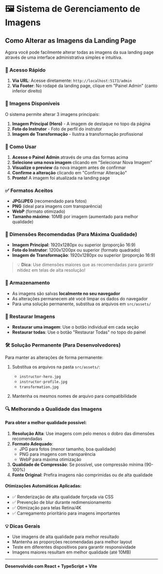 # 🖼️ Sistema de Gerenciamento de Imagens

## Como Alterar as Imagens da Landing Page

Agora você pode facilmente alterar todas as imagens da sua landing page através de uma interface administrativa simples e intuitiva.

### 🚀 Acesso Rápido

1. **Via URL**: Acesse diretamente: `http://localhost:5173/admin`
2. **Via Footer**: No rodapé da landing page, clique em "Painel Admin" (canto inferior direito)

### 📸 Imagens Disponíveis

O sistema permite alterar 3 imagens principais:

1. **Imagem Principal (Hero)** - A imagem de destaque no topo da página
2. **Foto do Instrutor** - Foto de perfil do instrutor
3. **Imagem de Transformação** - Ilustra a transformação profissional

### 🔧 Como Usar

1. **Acesse o Painel Admin** através de uma das formas acima
2. **Selecione uma nova imagem** clicando em "Selecionar Nova Imagem"
3. **Visualize o preview** da nova imagem antes de confirmar
4. **Confirme a alteração** clicando em "Confirmar Alteração"
5. **Pronto!** A imagem foi atualizada na landing page

### ✅ Formatos Aceitos

- **JPG/JPEG** (recomendado para fotos)
- **PNG** (ideal para imagens com transparência)
- **WebP** (formato otimizado)
- **Tamanho máximo**: 10MB por imagem (aumentado para melhor qualidade)

### 📐 Dimensões Recomendadas (Para Máxima Qualidade)

- **Imagem Principal**: 1920x1280px ou superior (proporção 16:9)
- **Foto do Instrutor**: 1200x1200px ou superior (formato quadrado)
- **Imagem de Transformação**: 1920x1280px ou superior (proporção 16:9)

> 💡 **Dica**: Use dimensões maiores que as recomendadas para garantir nitidez em telas de alta resolução!

### 💾 Armazenamento

- As imagens são salvas **localmente no seu navegador**
- As alterações permanecem até você limpar os dados do navegador
- Para uma solução permanente, substitua os arquivos em `src/assets/`

### 🔄 Restaurar Imagens

- **Restaurar uma imagem**: Use o botão individual em cada seção
- **Restaurar todas**: Use o botão "Restaurar Todas" no topo do painel

### 🛠️ Solução Permanente (Para Desenvolvedores)

Para manter as alterações de forma permanente:

1. Substitua os arquivos na pasta `src/assets/`:
   - `instructor-hero.jpg`
   - `instructor-profile.jpg`
   - `transformation.jpg`

2. Mantenha os mesmos nomes de arquivo para compatibilidade

### 🔍 Melhorando a Qualidade das Imagens

#### Para obter a melhor qualidade possível:

1. **Resolução Alta**: Use imagens com pelo menos o dobro das dimensões recomendadas
2. **Formato Adequado**: 
   - JPG para fotos (menor tamanho, boa qualidade)
   - PNG para imagens com transparência
   - WebP para máxima otimização
3. **Qualidade de Compressão**: Se possível, use compressão mínima (90-100%)
4. **Fonte Original**: Prefira imagens não comprimidas ou de alta qualidade

#### Otimizações Automáticas Aplicadas:

- ✅ Renderização de alta qualidade forçada via CSS
- ✅ Prevenção de blur durante redimensionamento
- ✅ Otimização para telas Retina/4K
- ✅ Carregamento prioritário para imagens importantes

### 💡 Dicas Gerais

- Use imagens de alta qualidade para melhor resultado
- Mantenha as proporções recomendadas para melhor layout
- Teste em diferentes dispositivos para garantir responsividade
- Imagens maiores resultam em melhor qualidade (até 10MB)

---

**Desenvolvido com React + TypeScript + Vite**
